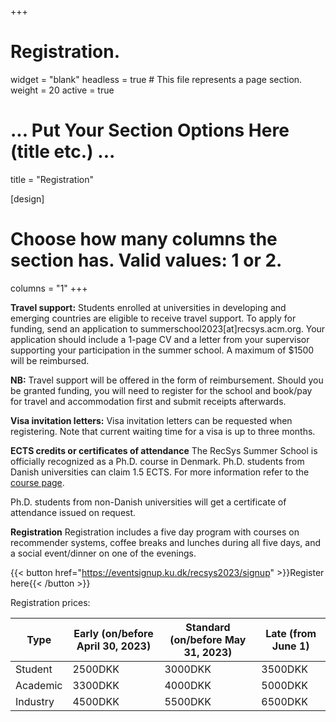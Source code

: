 +++
# Registration.
widget = "blank"
headless = true  # This file represents a page section.
weight = 20
active = true 

# ... Put Your Section Options Here (title etc.) ...
title = "Registration"

[design]
  # Choose how many columns the section has. Valid values: 1 or 2.
  columns = "1"
+++

**Travel support:** Students enrolled at universities in developing and emerging countries are eligible to receive travel support. To apply for funding, send an application to summerschool2023[at]recsys.acm.org. Your application should include a 1-page CV and a letter from your supervisor supporting your participation in the summer school. A maximum of $1500 will be reimbursed. 

**NB:** Travel support will be offered in the form of reimbursement. Should you be granted funding, you will need to register for the school and book/pay for travel and accommodation first and submit receipts afterwards.

**Visa invitation letters:** Visa invitation letters can be requested when registering. Note that current waiting time for a visa is up to three months.

**ECTS credits or certificates of attendance**
The RecSys Summer School is officially recognized as a Ph.D. course in Denmark. Ph.D. students from Danish universities can claim 1.5 ECTS. For more information refer to the [course page](https://phdcourses.dk/Course/103500).

Ph.D. students from non-Danish universities will get a certificate of attendance issued on request.


**Registration**
Registration includes a five day program with courses on recommender systems, coffee breaks and lunches during all five days, and a social event/dinner on one of the evenings.




{{< button href="https://eventsignup.ku.dk/recsys2023/signup" >}}Register here{{< /button >}}
<br>





Registration prices:

| Type     | Early (on/before April 30, 2023)| Standard (on/before May 31, 2023) | Late (from June 1)|
|----------|---------------------------------|-----------------------------------|-------------------|
| Student  | 2500DKK                         | 3000DKK                           | 3500DKK           |
| Academic | 3300DKK                         | 4000DKK                           | 5000DKK           |
| Industry | 4500DKK                         | 5500DKK                           | 6500DKK           |
